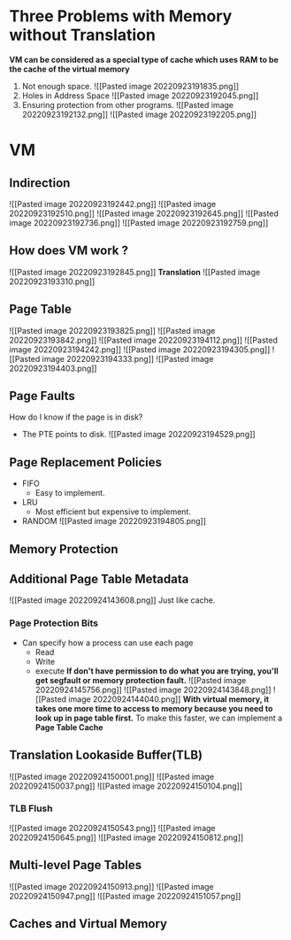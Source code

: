 # Three Problems with Memory without Translation
**VM can be considered as a special type of cache which uses RAM to be the cache of the virtual memory** 
1. Not enough space.
![[Pasted image 20220923191835.png]]
2. Holes in Address Space
![[Pasted image 20220923192045.png]]
3. Ensuring protection from other programs.
![[Pasted image 20220923192132.png]]
![[Pasted image 20220923192205.png]]
# VM
## Indirection
![[Pasted image 20220923192442.png]]
![[Pasted image 20220923192510.png]]
![[Pasted image 20220923192645.png]]
![[Pasted image 20220923192736.png]]
![[Pasted image 20220923192759.png]]
## How does VM work ?
![[Pasted image 20220923192845.png]]
**Translation**
![[Pasted image 20220923193310.png]]
## Page Table
![[Pasted image 20220923193825.png]]
![[Pasted image 20220923193842.png]]
![[Pasted image 20220923194112.png]]
![[Pasted image 20220923194242.png]]
![[Pasted image 20220923194305.png]]
![[Pasted image 20220923194333.png]]
![[Pasted image 20220923194403.png]]
## Page Faults
How do I know if the page is in disk?
* The PTE points to disk.
![[Pasted image 20220923194529.png]]
## Page Replacement Policies
* FIFO
	*  Easy to implement.
* LRU
	* Most efficient but expensive to implement.
* RANDOM
![[Pasted image 20220923194805.png]]


## Memory Protection
## Additional Page Table Metadata
![[Pasted image 20220924143608.png]]
Just like cache.
### Page Protection Bits
* Can specify how a process can use each page
	* Read
	* Write
	* execute
**If don't have permission to do what you are trying, you'll get segfault or memory protection fault.**
![[Pasted image 20220924145756.png]]
![[Pasted image 20220924143848.png]]
![[Pasted image 20220924144040.png]]
**With virtual memory, it takes one more time to access to memory because you need to look up in page table first.**
To make this faster, we can implement a **Page Table Cache**
## Translation Lookaside Buffer(TLB)
![[Pasted image 20220924150001.png]]
![[Pasted image 20220924150037.png]]
![[Pasted image 20220924150104.png]]
### TLB Flush
![[Pasted image 20220924150543.png]]
![[Pasted image 20220924150645.png]]
![[Pasted image 20220924150812.png]]

## Multi-level Page Tables
![[Pasted image 20220924150913.png]]
![[Pasted image 20220924150947.png]]
![[Pasted image 20220924151057.png]]
## Caches and Virtual Memory
